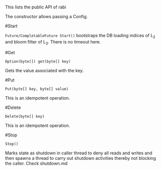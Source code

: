 This lists the public API of rabi

The constructor allows passing a Config.

#Start

`Future/CompletableFuture Start()`
bootstraps the DB loading indices of L<sub>2</sub> 
and bloom filter of L<sub>3</sub>.
There is no timeout here.

#Get

`Option(byte[]) get(byte[] key)`

Gets the value associated with the key.

#Put

`Put(byte[] key, byte[] value)`

This is an idempotent operation.

#Delete

`Delete(byte[] key)`

This is an idempotent operation.

#Stop

`Stop()`

Marks state as shutdown in caller thread to deny all
reads and writes and then spawns a thread to carry out shutdown activities
thereby not blocking the caller.
Check shutdown.md


